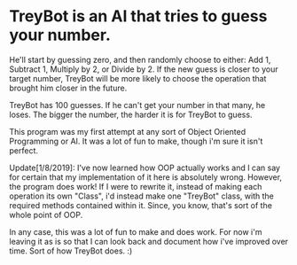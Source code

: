 # TreyBot is an AI that tries to guess your number.  

He'll start by guessing zero, and then randomly choose to either: Add 1, Subtract 1, Multiply by 2, or Divide by 2. If the new guess is closer to your target number, TreyBot will be more likely to choose the operation that brought him closer in the future.  

TreyBot has 100 guesses.  If he can't get your number in that many, he loses.  The bigger the number, the harder it is for TreyBot to guess. 

This program was my first attempt at any sort of Object Oriented Programming or AI.  It was a lot of fun to make, though i'm sure it isn't perfect.  

Update[1/8/2019]: I've now learned how OOP actually works and I can say for certain that my implementation of it here is absolutely wrong. 
However, the program does work!  If I were to rewrite it, instead of making each operation its own "Class", i'd instead make one "TreyBot" class, with the required methods contained within it.  Since, you know, that's sort of the whole point of OOP. 

In any case, this was a lot of fun to make and does work. For now i'm leaving it as is so that I can look back and document how i've improved over time.  Sort of how TreyBot does. :) 
